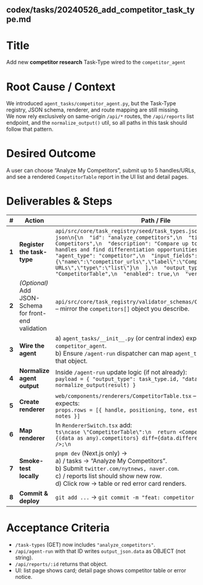 ## codex/tasks/20240526_add_competitor_task_type.md

# Title
Add new **competitor research** Task-Type wired to the `competitor_agent`

# Root Cause / Context
We introduced `agent_tasks/competitor_agent.py`, but the Task-Type registry,
JSON schema, renderer, and route mapping are still missing.  
We now rely exclusively on same-origin `/api/*` routes, the `/api/reports`
list endpoint, and the `normalize_output()` util, so all paths in this task
should follow that pattern.

# Desired Outcome
A user can choose “Analyze My Competitors”, submit up to 5 handles/URLs, and
see a rendered `CompetitorTable` report in the UI list and detail pages.

# Deliverables & Steps

| # | Action | Path / File |
|---|--------|-------------|
| **1** | **Register the task-type** | `api/src/core/task_registry/seed/task_types.json` → add:<br>```json\n{\n  "id": "analyze_competitors",\n  "title": "Analyze My Competitors",\n  "description": "Compare up to 5 competitor handles and find differentiation opportunities.",\n  "agent_type": "competitor",\n  "input_fields": [\n    {\"name\":\"competitor_urls\",\"label\":\"Competitor URLs\",\"type\":\"list\"}\n  ],\n  "output_type": "CompetitorTable",\n  "enabled": true,\n  "version": "1"\n}``` |
| **2** | *(Optional)* Add JSON-Schema for front-end validation | `api/src/core/task_registry/validator_schemas/CompetitorTable.json` – mirror the `competitors[]` object you describe. |
| **3** | **Wire the agent** | a) `agent_tasks/__init__.py` (or central index) export `competitor_agent`.<br> b) Ensure `/agent-run` dispatcher can map `agent_type=="competitor"` to that object. |
| **4** | **Normalize agent output** | Inside `/agent-run` update logic (if not already):<br>`payload = { "output_type": task_type.id, "data": normalize_output(result) }` |
| **5** | **Create renderer** | `web/components/renderers/CompetitorTable.tsx` – simple table that expects:<br>`props.rows = [{ handle, positioning, tone, estimated_followers, notes }]` |
| **6** | **Map renderer** | In `RendererSwitch.tsx` add:<br>```ts\ncase \"CompetitorTable\":\n  return <CompetitorTable rows={(data as any).competitors} diff={data.differentiation_summary} />;\n``` |
| **7** | **Smoke-test locally** | `pnpm dev` (Next.js only) →<br>a) / tasks → “Analyze My Competitors”.<br>b) Submit `twitter.com/nytnews, naver.com`.<br>c) / reports list should show new row.<br>d) Click row → table or red error card renders. |
| **8** | **Commit & deploy** | `git add ...` → `git commit -m "feat: competitor task type"` → push. |

# Acceptance Criteria
* `/task-types` (GET) now includes `"analyze_competitors"`.
* `/api/agent-run` with that ID writes `output_json.data` as OBJECT (not string).
* `/api/reports/:id` returns that object.
* UI: list page shows card; detail page shows competitor table or error notice.
